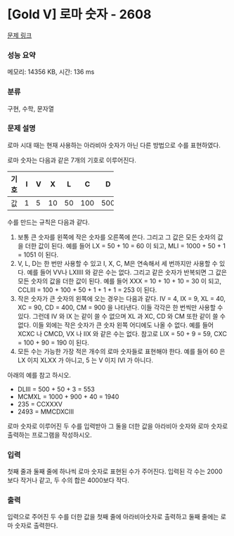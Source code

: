 # [Gold V] 로마 숫자 - 2608 

[문제 링크](https://www.acmicpc.net/problem/2608) 

### 성능 요약

메모리: 14356 KB, 시간: 136 ms

### 분류

구현, 수학, 문자열

### 문제 설명

<p>로마 시대 때는 현재 사용하는 아라비아 숫자가 아닌 다른 방법으로 수를 표현하였다.</p>

<p>로마 숫자는 다음과 같은 7개의 기호로 이루어진다.</p>

<table class="table table-bordered" style="width:48%">
	<thead>
		<tr>
			<th style="width:6%">기호</th>
			<th style="width:6%">I</th>
			<th style="width:6%">V</th>
			<th style="width:6%">X</th>
			<th style="width:6%">L</th>
			<th style="width:6%">C</th>
			<th style="width:6%">D</th>
			<th style="width:6%">M</th>
		</tr>
	</thead>
	<tbody>
		<tr>
			<td>값</td>
			<td>1</td>
			<td>5</td>
			<td>10</td>
			<td>50</td>
			<td>100</td>
			<td>500</td>
			<td>1000</td>
		</tr>
	</tbody>
</table>

<p>수를 만드는 규칙은 다음과 같다.</p>

<ol>
	<li>보통 큰 숫자를 왼쪽에 작은 숫자를 오른쪽에 쓴다. 그리고 그 값은 모든 숫자의 값을 더한 값이 된다. 예를 들어 LX = 50 + 10 = 60 이 되고, MLI = 1000 + 50 + 1 = 1051 이 된다.</li>
	<li>V, L, D는 한 번만 사용할 수 있고 I, X, C, M은 연속해서 세 번까지만 사용할 수 있다. 예를 들어 VV나 LXIIII 와 같은 수는 없다. 그리고 같은 숫자가 반복되면 그 값은 모든 숫자의 값을 더한 값이 된다. 예를 들어 XXX = 10 + 10 + 10 = 30 이 되고, CCLIII = 100 + 100 + 50 + 1 + 1 + 1 = 253 이 된다.</li>
	<li>작은 숫자가 큰 숫자의 왼쪽에 오는 경우는 다음과 같다. IV = 4, IX = 9, XL = 40, XC = 90, CD = 400, CM = 900 을 나타낸다. 이들 각각은 한 번씩만 사용할 수 있다. 그런데 IV 와 IX 는 같이 쓸 수 없으며 XL 과 XC, CD 와 CM 또한 같이 쓸 수 없다. 이들 외에는 작은 숫자가 큰 숫자 왼쪽 어디에도 나올 수 없다. 예를 들어 XCXC 나 CMCD, VX 나 IIX 와 같은 수는 없다. 참고로 LIX = 50 + 9 = 59, CXC = 100 + 90 = 190 이 된다.</li>
	<li>모든 수는 가능한 가장 적은 개수의 로마 숫자들로 표현해야 한다. 예를 들어 60 은 LX 이지 XLXX 가 아니고, 5 는 V 이지 IVI 가 아니다.</li>
</ol>

<p>아래의 예를 참고 하시오.</p>

<ul>
	<li>DLIII = 500 + 50 + 3 = 553</li>
	<li>MCMXL = 1000 + 900 + 40 = 1940</li>
	<li>235 = CCXXXV</li>
	<li>2493 = MMCDXCIII</li>
</ul>

<p>로마 숫자로 이루어진 두 수를 입력받아 그 둘을 더한 값을 아라비아 숫자와 로마 숫자로 출력하는 프로그램을 작성하시오.</p>

### 입력 

 <p>첫째 줄과 둘째 줄에 하나씩 로마 숫자로 표현된 수가 주어진다. 입력된 각 수는 2000 보다 작거나 같고, 두 수의 합은 4000보다 작다.</p>

### 출력 

 <p>입력으로 주어진 두 수를 더한 값을 첫째 줄에 아라비아숫자로 출력하고 둘째 줄에는 로마 숫자로 출력한다.</p>

